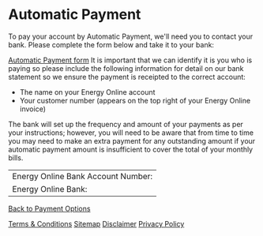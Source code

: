 # Automatic Payment
To pay your account by Automatic Payment, we'll need you to contact your bank. Please complete the form below and take it to your bank:

[Automatic Payment form](http://www.energyonline.co.nz/Portals/0/Forms/Automatic_Payment_Authority_Form.pdf)
It is important that we can identify it is you who is paying so please include the following information for detail on our bank statement so we ensure the payment is receipted to the correct account:

- The name on your Energy Online account
- Your customer number (appears on the top right of your Energy Online invoice)

The bank will set up the frequency and amount of your payments as per your instructions; however, you will need to be aware that from time to time you may need to make an extra payment for any outstanding amount if your automatic payment amount is insufficient to cover the total of your monthly bills.

| |
| --------------------| 
| Energy Online Bank Account Number:|	03 0584 0225333 00 
| Energy Online Bank:|	Westpac Bank 


[Back to Payment Options](http://www.energyonline.co.nz/residential/residential_faqs/residential_faqs_-_payment_options)

[Terms & Conditions](http://www.energyonline.co.nz/terms)
[Sitemap](http://www.energyonline.co.nz/home/site_map)
[Disclaimer](http://www.energyonline.co.nz/home/site_map/disclaimer)
[Privacy Policy](http://www.energyonline.co.nz/home/site_map/privacy_policy)